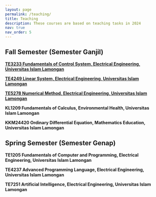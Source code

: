 ```yaml
---
layout: page
permalink: /teaching/
title: Teaching
description: These courses are based on teaching tasks in 2024  
nav: true
nav_order: 5
---
```


## Fall Semester (Semester Ganjil)

**[TE3233 Fundamentals of Control System, Electrical Engineering, Universitas Islam Lamongan](/teaching/te3233/)**

**[TE4249 Linear System, Electrical Engineering, Universitas Islam Lamongan](/teaching/te4249/)**

**[TE5278 Numerical Method, Electrical Engineering, Universitas Islam Lamongan](/teaching/te5278/)**

**KL1209 Fundamentals of Calculus, Environmental Health, Universitas Islam Lamongan**

**KKM24420 Ordinary Differential Equation, Mathematics Education, Universitas Islam Lamongan**


## Spring Semester (Semester Genap)

**TE1205 Fundamentals of Computer and Programming, Electrical Engineering, Universitas Islam Lamongan**

**TE4237 Advanced Programming Language, Electrical Engineering, Universitas Islam Lamongan**

**TE7251 Artificial Intelligence, Electrical Engineering, Universitas Islam Lamongan**

